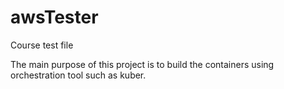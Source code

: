 # awsTester
Course test file

The main purpose of this project is to build the containers using orchestration tool such as kuber.


